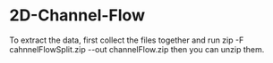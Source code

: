 # 2D-Channel-Flow
To extract the data, first collect the files together and run zip -F cahnnelFlowSplit.zip --out channelFlow.zip then you can unzip them.
